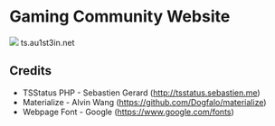 Gaming Community Website
=============================



![](https://raw.githubusercontent.com/Au1st3in/au1st3in.net/master/img/screenshot.png)
ts.au1st3in.net

## Credits
* TSStatus PHP - Sebastien Gerard (http://tsstatus.sebastien.me)
* Materialize - Alvin Wang (https://github.com/Dogfalo/materialize)
* Webpage Font - Google (https://www.google.com/fonts)
